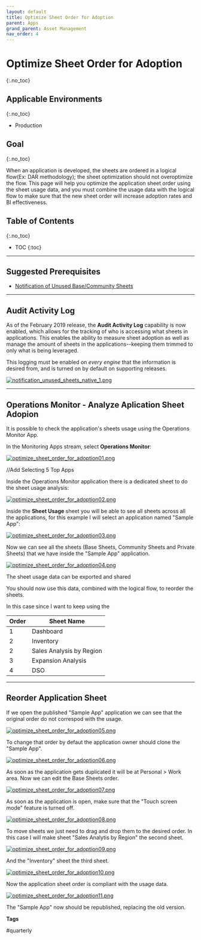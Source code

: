 ```yaml
---
layout: default
title: Optimize Sheet Order for Adoption
parent: Apps
grand_parent: Asset Management
nav_order: 4
---
```


# Optimize Sheet Order for Adoption <i class="fas fa-dolly-flatbed fa-xs" title="Shipped | Native Capability"></i>
{:.no_toc}

## Applicable Environments
{:.no_toc}
* Production

## Goal
{:.no_toc}

When an application is developed, the sheets are ordered in a logical flow(Ex: DAR methodology); the sheet optimization should not overoptimize the flow. This page will help you optimize the application sheet order using the sheet usage data, and you must combine the usage data with the logical flow to make sure that the new sheet order will increase adoption rates and BI effectiveness.

## Table of Contents
{:.no_toc}

* TOC
{:toc}

-------------------------

## Suggested Prerequisites

- [Notification of Unused Base/Community Sheets](notification_unused_sheets.md)

-------------------------

## Audit Activity Log <i class="fas fa-dolly-flatbed fa-xs" title="Shipped | Native Capability"></i>

As of the February 2019 release, the **Audit Activity Log** capability is now enabled, which allows for the tracking of who is accessing what sheets in applications. This enables the ability to measure sheet adoption as well as manage the amount of sheets in the applications--keeping them trimmed to only what is being leveraged.

This logging must be enabled on _every engine_ that the information is desired from, and is turned on by default on supporting releases.

[![notification_unused_sheets_native_1.png](images/notification_unused_sheets_native_1.png)](https://raw.githubusercontent.com/qs-admin-guide/qs-admin-guide/master/docs/asset_management/apps/images/notification_unused_sheets_native_1.png)

-------------------------

## Operations Monitor - Analyze Aplication Sheet Adopion  <i class="fas fa-dolly-flatbed fa-xs" title="Shipped | Native Capability"></i>

It is possible to check the application's sheets usage using the Operations Monitor App.

In the Monitoring Apps stream, select **Operations Monitor**:

[![optimize_sheet_order_for_adoption01.png](images/optimize_sheet_order_for_adoption01.png)](https://raw.githubusercontent.com/qs-admin-guide/qs-admin-guide/master/docs/asset_management/apps/images/optimize_sheet_order_for_adoption01.png)


//Add Selecting 5 Top Apps

Inside the Operations Monitor application there is a dedicated sheet to do the sheet usage analysis:

[![optimize_sheet_order_for_adoption02.png](images/optimize_sheet_order_for_adoption02.png)](https://raw.githubusercontent.com/qs-admin-guide/qs-admin-guide/master/docs/asset_management/apps/images/optimize_sheet_order_for_adoption02.png)

Inside the **Sheet Usage** sheet you will be able to see all sheets across all the applications, for this example I will select an application named "Sample App":

[![optimize_sheet_order_for_adoption03.png](images/optimize_sheet_order_for_adoption03.png)](https://raw.githubusercontent.com/qs-admin-guide/qs-admin-guide/master/docs/asset_management/apps/images/optimize_sheet_order_for_adoption03.png)

Now we can see all the sheets (Base Sheets, Community Sheets and Private Sheets) that we have inside the "Sample App" application.

[![optimize_sheet_order_for_adoption04.png](images/optimize_sheet_order_for_adoption04.png)](https://raw.githubusercontent.com/qs-admin-guide/qs-admin-guide/master/docs/asset_management/apps/images/optimize_sheet_order_for_adoption04.png)

The sheet usage data can be exported and shared 

You should now use this data, combined with the logical flow, to reorder the sheets.


In this case since I want to keep using the 

Order | Sheet Name
------|--------------------------------
1     | Dashboard
2     | Inventory
2     | Sales Analysis by Region
3     | Expansion Analysis
4     | DSO

-------------------------

## Reorder Application Sheet

If we open the published "Sample App" application we can see that the original order do not correspod with the usage.

[![optimize_sheet_order_for_adoption05.png](images/optimize_sheet_order_for_adoption05.png)](https://raw.githubusercontent.com/qs-admin-guide/qs-admin-guide/master/docs/asset_management/apps/images/optimize_sheet_order_for_adoption05.png)

To change that order by defaut the application owner should clone the "Sample App".

[![optimize_sheet_order_for_adoption06.png](images/optimize_sheet_order_for_adoption06.png)](https://raw.githubusercontent.com/qs-admin-guide/qs-admin-guide/master/docs/asset_management/apps/images/optimize_sheet_order_for_adoption06.png)

As soon as the application gets duplicated it will be at Personal > Work area. Now we can edit the Base Sheets order.

[![optimize_sheet_order_for_adoption07.png](images/optimize_sheet_order_for_adoption07.png)](https://raw.githubusercontent.com/qs-admin-guide/qs-admin-guide/master/docs/asset_management/apps/images/optimize_sheet_order_for_adoption07.png)

As soon as the application is open, make sure that the "Touch screen mode" feature is turned off.

[![optimize_sheet_order_for_adoption08.png](images/optimize_sheet_order_for_adoption08.png)](https://raw.githubusercontent.com/qs-admin-guide/qs-admin-guide/master/docs/asset_management/apps/images/optimize_sheet_order_for_adoption08.png)

To move sheets we just need to drag and drop them to the desired order. In this case I will make sheet "Sales Analytis by Region" the second sheet.

[![optimize_sheet_order_for_adoption09.png](images/optimize_sheet_order_for_adoption09.png)](https://raw.githubusercontent.com/qs-admin-guide/qs-admin-guide/master/docs/asset_management/apps/images/optimize_sheet_order_for_adoption09.png)

And the "Inventory" sheet the third sheet.

[![optimize_sheet_order_for_adoption10.png](images/optimize_sheet_order_for_adoption10.png)](https://raw.githubusercontent.com/qs-admin-guide/qs-admin-guide/master/docs/asset_management/apps/images/optimize_sheet_order_for_adoption10.png)

Now the application sheet order is compliant with the usage data.

[![optimize_sheet_order_for_adoption11.png](images/optimize_sheet_order_for_adoption11.png)](https://raw.githubusercontent.com/qs-admin-guide/qs-admin-guide/master/docs/asset_management/apps/images/optimize_sheet_order_for_adoption11.png)

The "Sample App" now should be republished, replacing the old version.

**Tags**

#quarterly
